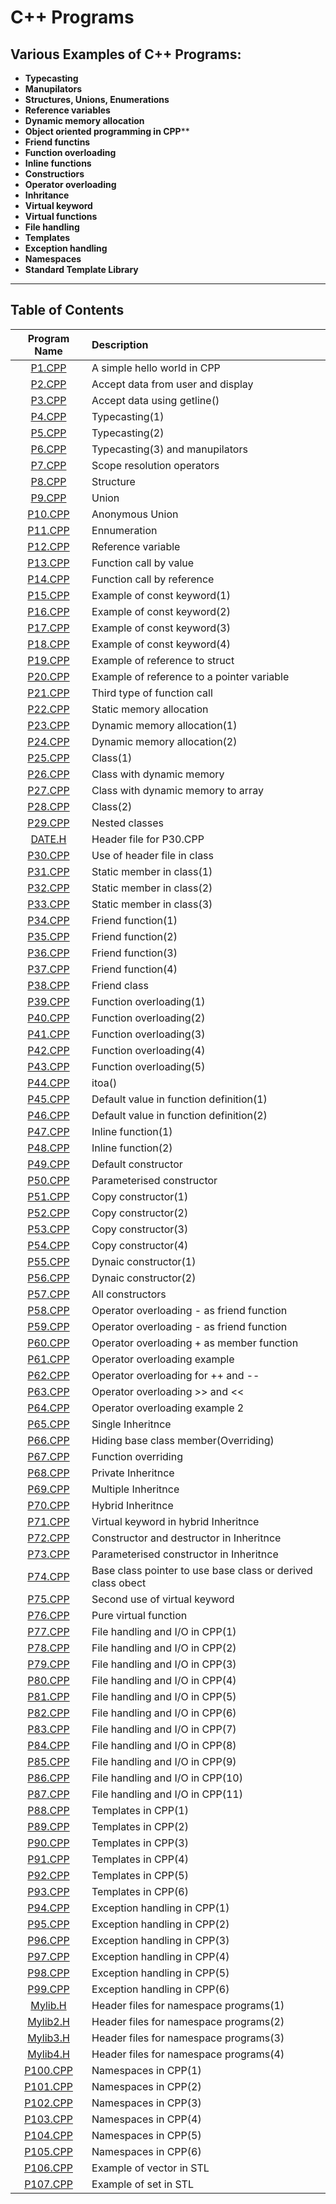 # C++ Programs

## Various Examples of C++ Programs:

*  **Typecasting**
*  **Manupilators**
*  **Structures, Unions, Enumerations**
*  **Reference variables**
*  **Dynamic memory allocation**
*  **Object oriented programming in CPP****
*  **Friend functins**
*  **Function overloading**
*  **Inline functions**
*  **Constructiors**
*  **Operator overloading**
*  **Inhritance**
*  **Virtual keyword**
*  **Virtual functions**
*  **File handling**
*  **Templates**
*  **Exception handling**
*  **Namespaces**
*  **Standard Template Library**

<hr>

## Table of Contents

| Program Name                     | Description                          |
| :-----------------------------:  | :--------------------------------    |
|[P1.CPP](Programs/P1.CPP)  |A simple hello world in CPP|
|[P2.CPP](Programs/P2.CPP)  |Accept data from user and display|
|[P3.CPP](Programs/P3.CPP)  |Accept data using getline()|
|[P4.CPP](Programs/P4.CPP)  |Typecasting(1)|
|[P5.CPP](Programs/P5.CPP)  |Typecasting(2)| 
|[P6.CPP](Programs/P6.CPP)  |Typecasting(3) and manupilators
|[P7.CPP](Programs/P7.CPP)  |Scope resolution operators|
|[P8.CPP](Programs/P8.CPP)  |Structure|
|[P9.CPP](Programs/P9.CPP)  |Union|
|[P10.CPP](Programs/P10.CPP)|Anonymous Union|
|[P11.CPP](Programs/P11.CPP)|Ennumeration|
|[P12.CPP](Programs/P12.CPP)|Reference variable|
|[P13.CPP](Programs/P13.CPP)|Function call by value|
|[P14.CPP](Programs/P14.CPP)|Function call by reference|
|[P15.CPP](Programs/P15.CPP)|Example of const keyword(1)|
|[P16.CPP](Programs/P16.CPP)|Example of const keyword(2)|
|[P17.CPP](Programs/P17.CPP)|Example of const keyword(3)|
|[P18.CPP](Programs/P18.CPP)|Example of const keyword(4)|
|[P19.CPP](Programs/P19.CPP)|Example of reference to struct|
|[P20.CPP](Programs/P20.CPP)|Example of reference to a pointer variable|
|[P21.CPP](Programs/P21.CPP)|Third type of function call|
|[P22.CPP](Programs/P22.CPP)|Static memory allocation|
|[P23.CPP](Programs/P23.CPP)|Dynamic memory allocation(1)|
|[P24.CPP](Programs/P24.CPP)|Dynamic memory allocation(2)|
|[P25.CPP](Programs/P25.CPP)|Class(1)|
|[P26.CPP](Programs/P26.CPP)|Class with dynamic memory|
|[P27.CPP](Programs/P27.CPP)|Class with dynamic memory to array|
|[P28.CPP](Programs/P28.CPP)|Class(2)|
|[P29.CPP](Programs/P29.CPP)|Nested classes|
|[DATE.H](Programs/DATE.H)  |Header file for P30.CPP|
|[P30.CPP](Programs/P30.CPP)|Use of header file in class|
|[P31.CPP](Programs/P31.CPP)|Static member in class(1)|
|[P32.CPP](Programs/P32.CPP)|Static member in class(2)|
|[P33.CPP](Programs/P33.CPP)|Static member in class(3)|
|[P34.CPP](Programs/P34.CPP)|Friend function(1)|
|[P35.CPP](Programs/P35.CPP)|Friend function(2)|
|[P36.CPP](Programs/P36.CPP)|Friend function(3)|
|[P37.CPP](Programs/P37.CPP)|Friend function(4)|
|[P38.CPP](Programs/P38.CPP)|Friend class|
|[P39.CPP](Programs/P39.CPP)|Function overloading(1)|
|[P40.CPP](Programs/P40.CPP)|Function overloading(2)|
|[P41.CPP](Programs/P41.CPP)|Function overloading(3)|
|[P42.CPP](Programs/P42.CPP)|Function overloading(4)|
|[P43.CPP](Programs/P43.CPP)|Function overloading(5)|
|[P44.CPP](Programs/P44.CPP)|itoa()|
|[P45.CPP](Programs/P45.CPP)|Default value in function definition(1)|
|[P46.CPP](Programs/P46.CPP)|Default value in function definition(2)|
|[P47.CPP](Programs/P47.CPP)|Inline function(1)|
|[P48.CPP](Programs/P48.CPP)|Inline function(2)|
|[P49.CPP](Programs/P49.CPP)|Default constructor|
|[P50.CPP](Programs/P50.CPP)|Parameterised constructor|
|[P51.CPP](Programs/P51.CPP)|Copy constructor(1)|
|[P52.CPP](Programs/P52.CPP)|Copy constructor(2)|
|[P53.CPP](Programs/P53.CPP)|Copy constructor(3)|
|[P54.CPP](Programs/P54.CPP)|Copy constructor(4)|
|[P55.CPP](Programs/P55.CPP)|Dynaic constructor(1)|
|[P56.CPP](Programs/P56.CPP)|Dynaic constructor(2)|
|[P57.CPP](Programs/P57.CPP)|All constructors|
|[P58.CPP](Programs/P58.CPP)|Operator overloading - as friend function|
|[P59.CPP](Programs/P59.CPP)|Operator overloading - as friend function|
|[P60.CPP](Programs/P60.CPP)|Operator overloading + as member function|
|[P61.CPP](Programs/P61.CPP)|Operator overloading example|
|[P62.CPP](Programs/P62.CPP)|Operator overloading for ++ and --|
|[P63.CPP](Programs/P63.CPP)|Operator overloading >> and <<|
|[P64.CPP](Programs/P64.CPP)|Operator overloading example 2|
|[P65.CPP](Programs/P65.CPP)|Single Inheritnce|
|[P66.CPP](Programs/P66.CPP)|Hiding base class member(Overriding)|
|[P67.CPP](Programs/P67.CPP)|Function overriding|
|[P68.CPP](Programs/P68.CPP)|Private Inheritnce|
|[P69.CPP](Programs/P69.CPP)|Multiple Inheritnce|
|[P70.CPP](Programs/P70.CPP)|Hybrid Inheritnce|
|[P71.CPP](Programs/P71.CPP)|Virtual keyword in hybrid Inheritnce|
|[P72.CPP](Programs/P72.CPP)|Constructor and destructor in Inheritnce|
|[P73.CPP](Programs/P73.CPP)|Parameterised constructor in Inheritnce|
|[P74.CPP](Programs/P74.CPP)|Base class pointer to use base class or derived class obect|
|[P75.CPP](Programs/P75.CPP)|Second use of virtual keyword|
|[P76.CPP](Programs/P76.CPP)|Pure virtual function|
|[P77.CPP](Programs/P77.CPP)|File handling and I/O in CPP(1)|
|[P78.CPP](Programs/P78.CPP)|File handling and I/O in CPP(2)|
|[P79.CPP](Programs/P79.CPP)|File handling and I/O in CPP(3)|
|[P80.CPP](Programs/P80.CPP)|File handling and I/O in CPP(4)|
|[P81.CPP](Programs/P81.CPP)|File handling and I/O in CPP(5)|
|[P82.CPP](Programs/P82.CPP)|File handling and I/O in CPP(6)|
|[P83.CPP](Programs/P83.CPP)|File handling and I/O in CPP(7)|
|[P84.CPP](Programs/P84.CPP)|File handling and I/O in CPP(8)|
|[P85.CPP](Programs/P85.CPP)|File handling and I/O in CPP(9)|
|[P86.CPP](Programs/P86.CPP)|File handling and I/O in CPP(10)|
|[P87.CPP](Programs/P87.CPP)|File handling and I/O in CPP(11)|
|[P88.CPP](Programs/P88.CPP)|Templates in CPP(1)|
|[P89.CPP](Programs/P89.CPP)|Templates in CPP(2)|
|[P90.CPP](Programs/P90.CPP)|Templates in CPP(3)|
|[P91.CPP](Programs/P91.CPP)|Templates in CPP(4)|
|[P92.CPP](Programs/P92.CPP)|Templates in CPP(5)|
|[P93.CPP](Programs/P93.CPP)|Templates in CPP(6)|
|[P94.CPP](Programs/P94.CPP)|Exception handling in CPP(1)|
|[P95.CPP](Programs/P95.CPP)|Exception handling in CPP(2)|
|[P96.CPP](Programs/P96.CPP)|Exception handling in CPP(3)|
|[P97.CPP](Programs/P97.CPP)|Exception handling in CPP(4)|
|[P98.CPP](Programs/P98.CPP)|Exception handling in CPP(5)|
|[P99.CPP](Programs/P99.CPP)|Exception handling in CPP(6)|
|[Mylib.H](Programs/Mylib.H)|Header files for namespace programs(1)|
|[Mylib2.H](Programs/Mylib2.H)|Header files for namespace programs(2)|
|[Mylib3.H](Programs/Mylib3.H)|Header files for namespace programs(3)|
|[Mylib4.H](Programs/Mylib4.H)|Header files for namespace programs(4)|
|[P100.CPP](Programs/P100.CPP)|Namespaces in CPP(1)|
|[P101.CPP](Programs/P101.CPP)|Namespaces in CPP(2)|
|[P102.CPP](Programs/P102.CPP)|Namespaces in CPP(3)|
|[P103.CPP](Programs/P103.CPP)|Namespaces in CPP(4)|
|[P104.CPP](Programs/P104.CPP)|Namespaces in CPP(5)|
|[P105.CPP](Programs/P105.CPP)|Namespaces in CPP(6)|
|[P106.CPP](Programs/P106.CPP)|Example of vector in STL|
|[P107.CPP](Programs/P107.CPP)|Example of set in STL|
